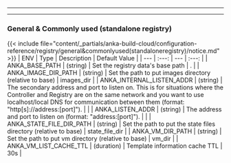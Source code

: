 
---
---
### General & Commonly used (standalone registry)
{{< include file="content/_partials/anka-build-cloud/configuration-reference/registry/general&commonlyused(standaloneregistry)/notice.md" >}}
| ENV | Type | Description | Default Value |
| --- | :---: | --- | :---: |
| ANKA_BASE_PATH | (string) | Set the registry data's base path | . |
| ANKA_IMAGE_DIR_PATH | (string) | Set the path to put images directory (relative to base) | images_dir |
| ANKA_INTERNAL_LISTEN_ADDR | (string) | The secondary address and port to listen on. This is for situations where the Controller and Registry are on the same network and you want to use localhost/local DNS for communication between them (format: "http[s]://address:[port]"). |  |
| ANKA_LISTEN_ADDR | (string) | The address and port to listen on (format: "address:[port]"). |  |
| ANKA_STATE_FILE_DIR_PATH | (string) | Set the path to put the state files directory (relative to base) | state_file_dir |
| ANKA_VM_DIR_PATH | (string) | Set the path to put vm directory (relative to base) | vm_dir |
| ANKA_VM_LIST_CACHE_TTL | (duration) | Template information cache TTL | 30s |
